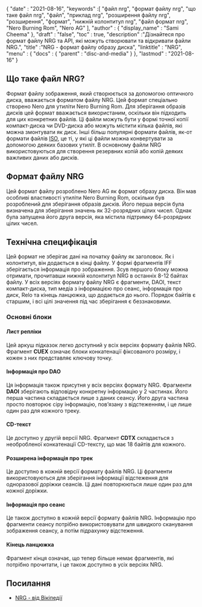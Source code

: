 {
  "date" : "2021-08-16",
  "keywords" :[ "файл nrg", "формат файлу nrg", "що таке файл nrg", "файл", "приклад nrg", "розширення файлу nrg", "розширення", "формат", "нижній колонтитул nrg", "файл формат nrg", "Nero Burning Rom", "Nero AG" ],
  "author" : {
    "display_name" : "Sami Cheema"
},
  "draft" : "false",
   "toc" : true,
  "description" :"Дізнайтеся про формат файлу NRG та API, які можуть створювати та відкривати файли NRG.",
  "title" :"NRG - формат файлу образу диска",
  "linktitle" : "NRG",
  "menu" : {
    "docs" : {
      "parent" : "disc-and-media"
}
},
  "lastmod" : "2021-08-16"
}

## Що таке файл NRG?

Формат файлу зображення, який створюється за допомогою оптичного диска, вважається форматом файлу NRG. Цей формат спеціально створено Nero для утиліти Nero Burning Rom. Для зберігання образів дисків цей формат вважається використаним, оскільки він підходить для цих конкретних файлів. Ці файли можуть бути у формі точної копії компакт-диска чи DVD-диска або можуть містити кілька файлів, які можна змонтувати як диск. Інші більш популярні формати файлів, як-от формати файлів [ISO](/uk/compression/iso/), це ті, у які ці файли можна конвертувати за допомогою деяких базових утиліт. В основному файли NRG використовуються для створення резервних копій або копій деяких важливих даних або дисків.

## Формат файлу NRG ##

Цей формат файлу розроблено Nero AG як формат образу диска. Він мав особливі властивості утиліти Nero Burning Rom, оскільки був розроблений для зберігання образів дисків. Його перша версія була визначена для зберігання значень як 32-розрядних цілих чисел. Однак була запущена його друга версія, яка містила підтримку 64-розрядних цілих чисел.

## Технічна специфікація ##

Цей формат не зберігає дані на початку файлу як заголовок. Як і колонтитул, він додається в кінці файлу. У формі фрагментів IFF зберігається інформація про зображення. Зсув першого блоку можна отримати, прочитавши нижній колонтитул NRG в останніх 8-12 байтах файлу. У всіх версіях формату файлу NRG є фрагменти, DAOI, текст компакт-диска, тип медіа з інформацією про сеанс, інформація про диск, Relo та кінець ланцюжка, що додається до нього. Порядок байтів є старшим, і всі цілі значення під час зберігання є беззнаковими.

### Основні блоки ###

#### Лист репліки ####

Цей аркуш підказок легко доступний у всіх версіях формату файлів NRG. Фрагмент **CUEX** означає блоки конкатенації фіксованого розміру, і кожен з них представляє ключову точку.

#### Інформація про DAO ####

Ця інформація також присутня у всіх версіях формату NRG. Фрагменти **DAOI** зберігають відповідну конкретну інформацію у 2 частинах. Його перша частина складається лише з даних сеансу. Його друга частина просто повторює сіру інформацію, пов’язану з відстеженням, і це лише один раз для кожного треку.

#### CD-текст ####

Це доступно у другій версії NRG. Фрагмент **CDTX** складається з необробленої конкатенації CD-тексту, що має 18 байтів для кожного.

#### Розширена інформація про трек ####

Це доступно в кожній версії формату файлів NRG. Ці фрагменти використовуються для зберігання інформації відстеження для одноразової доріжки сеансів. Ці дані повторюються лише один раз для кожної доріжки.

#### Інформація про сеанс ####

Це також доступно в кожній версії формату файлів NRG. Інформацію про фрагменти сеансу потрібно використовувати для швидкого сканування зображення сеансу, а потім підрахунку відстеження.

#### Кінець ланцюжка ####

Фрагмент кінця означає, що тепер більше немає фрагментів, які потрібно прочитати, і це також доступно в усіх версіях NRG.


## Посилання ##

* [NRG - від Вікіпедії](https://en.wikipedia.org/wiki/NRG_(file_format))


